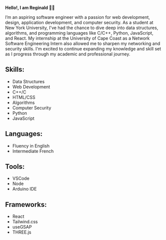 **Hello!, I am Reginald 👋🏾**

I’m an aspiring software engineer with a passion for web development, design, application development, and computer security. As a student at New York University, I've had the chance to dive deep into data structures, algorithms, and programming languages like C/C++, Python, JavaScript, and React. My internship at the University of Cape Coast as a Network Software Engineering Intern also allowed me to sharpen my networking and security skills. I'm excited to continue expanding my knowledge and skill set as I progress through my academic and professional journey.

## Skills:
- Data Structures  
- Web Development  
- C++/C  
- HTML/CSS  
- Algorithms  
- Computer Security  
- Python  
- JavaScript  

## Languages:
- Fluency in English  
- Intermediate French  

## Tools:
- VSCode  
- Node  
- Arduino IDE  

## Frameworks:
- React  
- Tailwind.css  
- useGSAP  
- THREE.js

